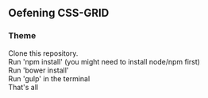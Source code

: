 ## Oefening CSS-GRID

### Theme
Clone this repository.  
Run 'npm install' (you might need to install node/npm first)  
Run 'bower install'  
Run 'gulp' in the terminal  
That's all  